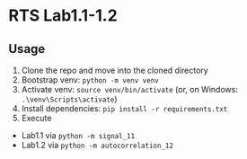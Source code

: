 # RTS Lab1.1-1.2

## Usage

1. Clone the repo and move into the cloned directory
2. Bootstrap venv: `python -m venv venv`
3. Activate venv: `source venv/bin/activate` (or, on Windows: `.\venv\Scripts\activate`)
4. Install dependencies: `pip install -r requirements.txt`
5. Execute
  - Lab1.1 via `python -m signal_11`
  - Lab1.2 via `python -m autocorrelation_12`
